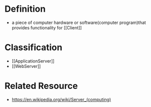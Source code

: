 # Definition
- a piece of computer hardware or software(computer program)that provides functionality for [[Client]]
# Classification
- [[ApplicationServer]]
- [[WebServer]]
# Related Resource
- https://en.wikipedia.org/wiki/Server_(computing)